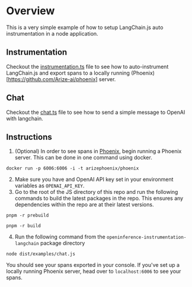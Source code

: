# Overview
This is a very simple example of how to setup LangChain.js auto instrumentation in a node application. 

## Instrumentation
Checkout the [instrumentation.ts](./instrumentation.ts) file to see how to auto-instrument LangChain.js and export spans to a locally running (Phoenix)[https://github.com/Arize-ai/phoenix] server.

## Chat

Checkout the [chat.ts](./chat.ts) file to see how to send a simple message to OpenAI with langchain.

## Instructions
1. (Optional) In order to see spans in [Phoenix](https://github.com/Arize-ai/phoenix), begin running a Phoenix server. This can be done in one command using docker.
```
docker run -p 6006:6006 -i -t arizephoenix/phoenix
```
2. Make sure you have and OpenAI API key set in your environment variables as `OPENAI_API_KEY`.
3. Go to the root of the JS directory of this repo and run the following commands to build the latest packages in the repo. This ensures any dependencies within the repo are at their latest versions.
```shell
pnpm -r prebuild
```  
```shell
pnpm -r build
```
4. Run the following command from the `openinference-instrumentation-langchain` package directory
```shell
node dist/examples/chat.js
```

You should see your spans exported in your console. If you've set up a locally running Phoenix server, head over to `localhost:6006` to see your spans.

